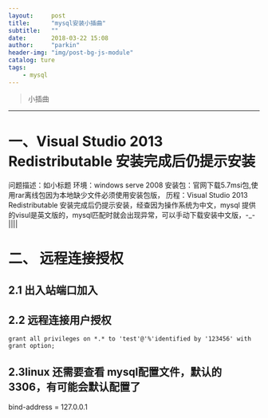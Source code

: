 ```yaml
---
layout:     post
title:      "mysql安装小插曲"
subtitle:   ""
date:       2018-03-22 15:08
author:     "parkin"
header-img: "img/post-bg-js-module"
catalog: ture
tags:
    - mysql
---
```

> 小插曲

------


# 一、Visual Studio 2013 Redistributable 安装完成后仍提示安装

问题描述：如小标题
环境：windows serve 2008
安装包：官网下载5.7msi包,使用rar离线包因为本地缺少文件必须使用安装包版，
历程：Visual Studio 2013 Redistributable 安装完成后仍提示安装，经查因为操作系统为中文，mysql 提供的visul是英文版的，mysql匹配时就会出现异常，可以手动下载安装中文版，-_-||||

# 二、 远程连接授权

## 2.1 出入站端口加入
## 2.2 远程连接用户授权

```
grant all privileges on *.* to 'test'@'%'identified by '123456' with grant option;
```

## 2.3linux 还需要查看 mysql配置文件，默认的3306，有可能会默认配置了
bind-address = 127.0.0.1  


